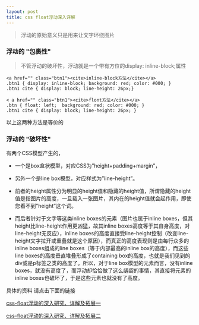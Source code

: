 ```yaml
---
layout: post
title: css float浮动深入详解
---
```




> 浮动的原始意义只是用来让文字环绕图片

### 浮动的 "包裹性"
> 不管浮动的破坏性，浮动就是一个带有方位的display: inline-block;属性

	<a href="" class="btn1"><cite>inline-block方法</cite></a>
	.btn1 { display: inline-block; background: red; color: #000; }
	.btn1 cite { display: block; line-height: 26px;}

	< a href="" class="btn1"><cite>flont方法</cite></a>
	.btn { float: left;  background: red; color: #000; }
	.btn1 cite { display: block; line-height: 26px; }

以上这两种方法是等价的

### 浮动的 "破坏性"

有两个CSS模型产生的，

- 一个是box盒状模型，对应CSS为”height+padding+margin”，

- 另外一个是line box模型，对应样式为”line-height”。
- 前者的height属性分为明显的height值和隐藏的height值，所谓隐藏的height值是指图片的高度，一旦载入一张图片，其内在的height值就会起作用，即使您看不到”height”这个词。
- 而后者针对于文字等这类inline boxes的元素（图片也属于inline boxes，但其height比line-height作用更凶猛，故其inline boxes高度等于其自身高度，对line-height无反应），inline boxes的高度直接受line-height控制（改变line-height文字拉开或重叠就是这个原因），而真正的高度表现则是由每行众多的inline boxes组成的line boxes（等于内部最高的inline box的高度），而这些line boxes的高度垂直堆叠形成了containing box的高度，也就是我们见到的div或是p标签之类的高度了。所以，对于line box模型的元素而言，没有inline boxes，就没有高度了，而浮动却恰恰做了这么龌龊的事情，其直接将元素的inline boxes也破坏了，于是这些元素也就没有了高度。


具体的资料 请点击下面的链接

[css-float浮动的深入研究、详解及拓展一](http://www.zhangxinxu.com/wordpress/2010/01/css-float%E6%B5%AE%E5%8A%A8%E7%9A%84%E6%B7%B1%E5%85%A5%E7%A0%94%E7%A9%B6%E3%80%81%E8%AF%A6%E8%A7%A3%E5%8F%8A%E6%8B%93%E5%B1%95%E4%B8%80/)

[css-float浮动的深入研究、详解及拓展二](http://www.zhangxinxu.com/wordpress/2010/01/css-float%E6%B5%AE%E5%8A%A8%E7%9A%84%E6%B7%B1%E5%85%A5%E7%A0%94%E7%A9%B6%E3%80%81%E8%AF%A6%E8%A7%A3%E5%8F%8A%E6%8B%93%E5%B1%95%E4%BA%8C/)
